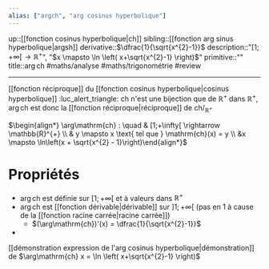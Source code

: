 ```yaml
---
alias: ["argch", "arg cosinus hyperbolique"]
---
```

up::[[fonction cosinus hyperbolique|ch]]
sibling::[[fonction arg sinus hyperbolique|argsh]]
derivative::$\dfrac{1}{\sqrt{x^{2}-1}}$
description::"$[1;+\infty[ \to \mathbb{R}^{+}$", "$x \mapsto \ln \left( x+\sqrt{x^{2}-1} \right)$"
primitive::""
title::$\arg \mathrm{ch}$
#maths/analyse #maths/trigonométrie #review 

----
[[fonction réciproque]] du [[fonction cosinus hyperbolique|cosinus hyperbolique]]
:luc_alert_triangle: $\mathrm{ch}$ n'est une bijection que de $\mathbb{R}^{+}$ dans $\mathbb{R}^{+}$, $\arg\mathrm{ch}$ est donc la [[fonction réciproque|réciproque]] de $\mathrm{ch}/_{\mathbb{R}^{+}}$

$\begin{align*} \arg\mathrm{ch} : \quad & [1;+\infty[ \rightarrow \mathbb{R}^{+} \\ & y \mapsto x \text{ tel que } \mathrm{ch}(x) = y \\ &x \mapsto \ln\left(x + \sqrt{x^{2} - 1}\right)\end{align*}$


# Propriétés

 - $\arg\mathrm{ch}$ est définie sur $[1; +\infty[$ et à valeurs dans $\mathbb{R}^{+}$
 - $\arg\mathrm{ch}$ est [[fonction dérivable|dérivable]] sur $]1;+\infty[$ (pas en 1 à cause de la [[fonction racine carrée|racine carrée]])
     - $(\arg\mathrm{ch})'(x) = \dfrac{1}{\sqrt{x^{2}-1}}$
 - 

[[démonstration expression de l'arg cosinus hyperbolique|démonstration]] de $\arg\mathrm{ch} x = \ln \left( x+\sqrt{x^{2}-1} \right)$
